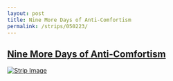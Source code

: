```yaml
---
layout: post
title: Nine More Days of Anti-Comfortism
permalink: /strips/050223/
---
```


## [Nine More Days of Anti-Comfortism](/strips/050223/)

<a href='../images/ph050223.gif'><img src='../images/ph050223.gif' alt='Strip Image' /></a>


<!-- include copyright-strip.html -->